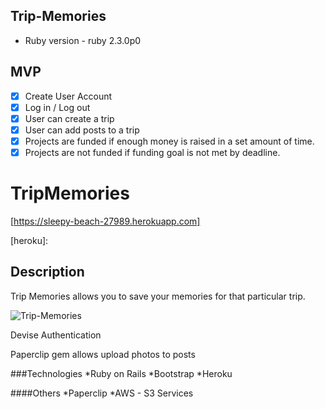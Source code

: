 
## Trip-Memories

* Ruby version - ruby 2.3.0p0

## MVP
- [X] Create User Account 
- [X] Log in / Log out
- [X] User can create a trip 
- [X] User can add posts to a trip
- [X] Projects are funded if enough money is raised in a set amount of time.
- [X] Projects are not funded if funding goal is not met by deadline.

# TripMemories

[https://sleepy-beach-27989.herokuapp.com]

[heroku]: 

## Description

Trip Memories allows you to save your memories for that particular trip. 


![Trip-Memories](https://s3.amazonaws.com/trip-memories/trip-memories.png)

Devise Authentication

Paperclip gem allows upload photos to posts

###Technologies
*Ruby on Rails
*Bootstrap
*Heroku

####Others
*Paperclip
*AWS - S3 Services
